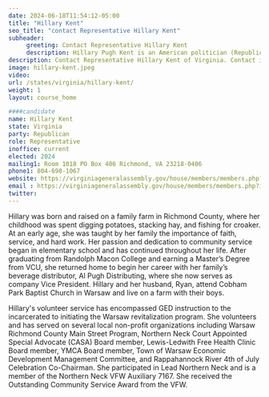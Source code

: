 ```yaml
---
date: 2024-06-18T11:54:12-05:00
title: "Hillary Kent"
seo_title: "contact Representative Hillary Kent"
subheader:
     greeting: Contact Representative Hillary Kent
     description: Hillary Pugh Kent is an American politician (Republican Party) who is a member of the Virginia House of Delegates, representing District 67. She assumed office on January 10, 2024.
description: Contact Representative Hillary Kent of Virginia. Contact information for Hillary Kent includes email address, phone number, and mailing address.
image: hillary-kent.jpeg
video:
url: /states/virginia/hillary-kent/
weight: 1
layout: course_home

####candidate
name: Hillary Kent
state: Virginia
party: Republican
role: Representative
inoffice: current
elected: 2024
mailing1: Room 1018 PO Box 406 Richmond, VA 23218-0406
phone1: 804-698-1067
website: https://virginiageneralassembly.gov/house/members/members.php?id=H0369/
email : https://virginiageneralassembly.gov/house/members/members.php?id=H0369/
twitter: 
---
```

Hillary was born and raised on a family farm in Richmond County, where her childhood was spent digging potatoes, stacking hay, and fishing for croaker. At an early age, she was taught by her family the importance of faith, service, and hard work. Her passion and dedication to community service began in elementary school and has continued throughout her life.
After graduating from Randolph Macon College and earning a Master’s Degree from VCU, she returned home to begin her career with her family’s beverage distributor, Al Pugh Distributing, where she now serves as company Vice President. Hillary and her husband, Ryan, attend Cobham Park Baptist Church in Warsaw and live on a farm with their boys.

 

Hillary's volunteer service has encompassed GED instruction to the incarcerated to initiating the Warsaw revitalization program. She volunteers and has served on several local non-profit organizations including Warsaw Richmond County Main Street Program, Northern Neck Court Appointed Special Advocate (CASA) Board member, Lewis-Ledwith Free Health Clinic Board member, YMCA Board member, Town of Warsaw Economic Development Management Committee, and Rappahannock River 4th of July Celebration Co-Chairman.  She participated in Lead Northern Neck and is a member of the Northern Neck VFW Auxiliary 7167. She received the Outstanding Community Service Award from the VFW.
